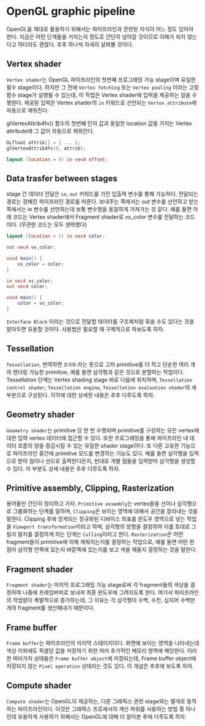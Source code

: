 # OpenGL graphic pipeline

OpenGL을 제대로 활용하기 위해서는 파이프라인과 관련된 지식이 어느 정도 있어야 한다. 지금은 어떤 단계들을 거치는지 정도로 간단히 넘어갈 것이므로 이해가 되지 않는다고 하더라도 괜찮다. 추후 하나씩 자세히 살펴볼 것이다.  

## Vertex shader

`Vertex shader`는 OpenGL 파이프라인의 첫번째 프로그래밍 가능 stage이며 유일한 필수 stage이다. 하지만 그 전에 `Vertex fetching` 또는 `Vertex pooling` 이라는 고정 함수 stage가 실행될 수 있는데, 이 작업은 Vertex shader에 입력을 제공하는 일을 수행한다. 제공된 입력은 Vertex shader의 `in` 키워드로 선언되는 `Vertex attribute`에 자동으로 채워진다.  

glVertexAttrib4fv() 함수의 첫번째 인자 값과 동일한 location 값을 가지는 Vertex attribute에 그 값이 자동으로 채워진다.  

```cpp
GLfloat attrib[] = { ... };
glVertexAttrib4fv(0, attrib);
```

```glsl
layout (location = 0) in vec4 offset;
```

## Data trasfer between stages

stage 간 데이터 전달은 `in`, `out` 키워드를 가진 입출력 변수를 통해 가능하다. 전달되는 경로는 정해진 파이프라인 경로를 따른다. 보내주는 쪽에서는 out 변수를 선언하고 받는 쪽에서는 in 변수를 선언하는데 보통 변수명을 동일하게 가져가는 것 같다. 예를 들면 아래 코드는 Vertex shader에서 Fragment shader로 vs_color 변수를 전달하는 코드이다. (무관한 코드는 모두 생략했다)  

```glsl
layout (location = 1) in vec4 color;

out vec4 vs_color;

void main() {
    vs_color = color;
}
```

```glsl
in vec4 vs_color;
out vec4 color;

void main() {
    color = vs_color;
}
```

`Interface Block` 이라는 것으로 전달할 데이터를 구조체처럼 묶을 수도 있다는 것을 알아두면 유용할 것이다. 사용법은 필요할 때 구체적으로 파보도록 하자.  

## Tessellation

`Tessellation`, 번역하면 `조각화` 라는 뜻으로 고차 primitive를 더 작고 단순한 여러 개의 렌더링 가능한 primitive, 예를 들면 삼각형과 같은 것으로 분할하는 작업이다. Tessellation 단계는 Vertex shading stage 바로 다음에 위치하며, `Tessellation control shader`, `Tessellation engine`, `Tessellation evaluation shader`의 세 부분으로 구성된다. 각각에 대한 상세한 내용은 추후 다루도록 하자.  

## Geometry shader

`Geometry shader`는 primitive 당 한 번 수행되며 primitive를 구성하는 모든 vertex에 대한 입력 vertex 데이터에 접근할 수 있다. 또한 프로그래밍을 통해 파이프라인 내 데이터 흐름의 양을 증감시킬 수 있는 유일한 shader stage이다. 또 다른 고유한 기능으로 파이프라인 중간에 primitive 모드를 변경하는 기능도 있다. 예를 들면 삼각형을 입력으로 받아 점이나 선으로 출력한다든지, 반대로 개별 점들을 입력받아 삼각형을 생성할 수 있다. 이 부분도 상세 내용은 추후 다루도록 하자.  

## Primitive assembly, Clipping, Rasterization

용어들만 간단히 정리하고 가자. `Primitive assembly`는 vertex들을 선이나 삼각형으로 그룹화하는 단계를 말하며, `Clipping`은 보이는 영역에 대해서 공간을 잘라내는 것을 말한다. Clipping 후에 얻게되는 정규화된 디바이스 좌표를 윈도우 영역으로 넣는 작업을 `Viewport transformation`이라고 하며, 삼각형의 방향을 결정하여 이를 토대로 그릴지 말지를 결정하게 하는 단계는 `Culling`이라고 한다. `Rasterization`은 어떤 fragment들이 primitive에 의해 채워지는지를 결정하는 작업으로, 예를 들면 어떤 한 점이 삼각형 안쪽에 있는지 바깥쪽에 있는지를 보고 색을 채울지 결정하는 것을 말한다.  

## Fragment shader

`Fragment shader`는 마지막 프로그래밍 가능 stage로써 각 fragment들의 색상을 결정하여 나중에 프레임버퍼로 보내져 최종 윈도우에 그려지도록 한다. 여기서 파이프라인의 작업량이 폭발적으로 증가하는데, 그 이유는 각 삼각형이 수백, 수천, 심지어 수백만 개의 fragment를 생산해내기 때문이다.  

## Frame buffer

`Frame buffer`는 파이프라인의 마지막 스테이지이다. 화면에 보이는 영역을 나타내는데 색상 이외에도 픽셀당 값을 저장하기 위한 여러 추가적인 메모리 영역에 해당한다. 이러한 여러가지 상태들은 `Frame buffer object`에 저장되는데, Frame buffer object에 저장되지 않는 `Pixel operation` 상태라는 것도 있다. 이 개념은 추후에 보도록 하자.  

## Compute shader

`Compute shader`는 OpenGL이 제공하는, 다른 그래픽스 관련 stage와는 별개로 동작하는 파이프라인이다. 이것은 그래픽스 프로세서의 계산 파워를 사용하는 방법 중 하나인데 유용하게 사용하기 위해서는 OpenGL에 대해 더 알아본 후에 다루도록 하자.  
